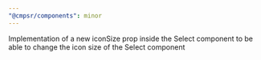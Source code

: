 ```yaml
---
"@cmpsr/components": minor
---
```


Implementation of a new iconSize prop inside the Select component to be able to change the icon size of the Select component
